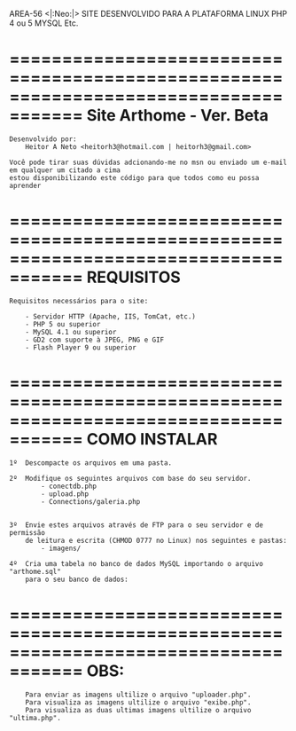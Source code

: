 AREA-56 <|:Neo:|>
SITE DESENVOLVIDO PARA A PLATAFORMA LINUX PHP 4 ou 5 MYSQL Etc.

=====================================================================================
               	             Site Arthome - Ver. Beta
=====================================================================================

	Desenvolvido por:
		Heitor A Neto <heitorh3@hotmail.com | heitorh3@gmail.com>
			
	Você pode tirar suas dúvidas adcionando-me no msn ou enviado um e-mail
	em qualquer um citado a cima
	estou disponibilizando este código para que todos como eu possa aprender
	
=====================================================================================
	REQUISITOS
=====================================================================================
	
	Requisitos necessários para o site:
	
		- Servidor HTTP (Apache, IIS, TomCat, etc.)
		- PHP 5 ou superior
		- MySQL 4.1 ou superior
		- GD2 com suporte à JPEG, PNG e GIF
		- Flash Player 9 ou superior
		
=====================================================================================
	COMO INSTALAR
=====================================================================================

	1º 	Descompacte os arquivos em uma pasta.

	2º 	Modifique os seguintes arquivos com base do seu servidor.
			- conectdb.php
			- upload.php
			- Connections/galeria.php

	
	3º 	Envie estes arquivos através de FTP para o seu servidor e de permissão
		de leitura e escrita (CHMOD 0777 no Linux) nos seguintes e pastas:
			- imagens/
	
	4º 	Cria uma tabela no banco de dados MySQL importando o arquivo "arthome.sql"
		para o seu banco de dados: 

=====================================================================================
	OBS:
=====================================================================================

		Para enviar as imagens ultilize o arquivo "uploader.php".
		Para visualiza as imagens ultilize o arquivo "exibe.php".
		Para visualiza as duas ultimas imagens ultilize o arquivo "ultima.php".
